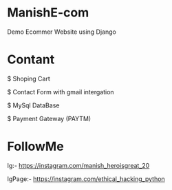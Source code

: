 # ManishE-com
Demo Ecommer Website using Django

# Contant
$ Shoping Cart

$ Contact Form with gmail intergation 

$ MySql DataBase

$ Payment Gateway (PAYTM)

# FollowMe
Ig:- https://instagram.com/manish_heroisgreat_20

IgPage:- https://instagram.com/ethical_hacking_python
